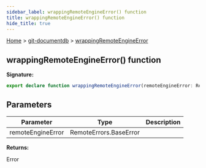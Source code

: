 ```yaml
---
sidebar_label: wrappingRemoteEngineError() function
title: wrappingRemoteEngineError() function
hide_title: true
---
```


[Home](./index.md) &gt; [git-documentdb](./git-documentdb.md) &gt; [wrappingRemoteEngineError](./git-documentdb.wrappingremoteengineerror.md)

## wrappingRemoteEngineError() function

<b>Signature:</b>

```typescript
export declare function wrappingRemoteEngineError(remoteEngineError: RemoteErrors.BaseError): Error;
```

## Parameters

|  Parameter | Type | Description |
|  --- | --- | --- |
|  remoteEngineError | RemoteErrors.BaseError |  |

<b>Returns:</b>

Error

